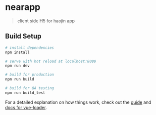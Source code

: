 # nearapp

> client side H5 for haojin app

## Build Setup

``` bash
# install dependencies
npm install

# serve with hot reload at localhost:8080
npm run dev

# build for production
npm run build

# build for QA testing
npm run build_test
```

For a detailed explanation on how things work, check out the [guide](http://vuejs-templates.github.io/webpack/) and [docs for vue-loader](http://vuejs.github.io/vue-loader).
